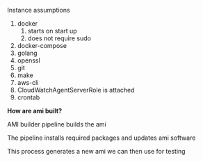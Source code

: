 Instance assumptions

1. docker
    1. starts on start up
    2. does not require sudo
2. docker-compose
3. golang
4. openssl
5. git
6. make
7. aws-cli
8. CloudWatchAgentServerRole is attached
9. crontab

**How are ami built?**

AMI builder pipeline builds the ami

The pipeline installs required packages and updates ami software

This process generates a new ami we can then use for testing
